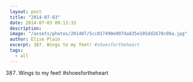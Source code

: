 ```yaml
---
layout: post
title: "2014-07-03"
date: 2014-07-03 09:13:33
description: 
image: "/assets/photos/201407/5cc017490e0074a835e105dd2670c09a.jpg"
author: Elise Plain
excerpt: 387. Wings to my feet! #shoesfortheheart
tags: 
  - all
---
```


387. Wings to my feet! #shoesfortheheart
<p></p>
